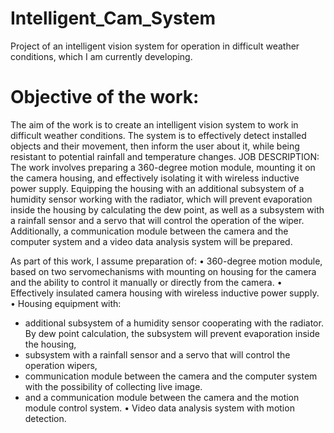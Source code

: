 # Intelligent_Cam_System
Project of an intelligent vision system for operation in difficult weather conditions, which I am currently developing.
# Objective of the work:
The aim of the work is to create an intelligent vision system to work in difficult weather conditions. The system is to effectively detect installed objects and their movement, then inform the user about it, while being resistant to potential rainfall and temperature changes.
JOB DESCRIPTION:
The work involves preparing a 360-degree motion module, mounting it on the camera housing, and effectively isolating it with wireless inductive power supply. Equipping the housing with an additional subsystem of a humidity sensor working with the radiator, which will prevent evaporation inside the housing by calculating the dew point, as well as a subsystem with a rainfall sensor and a servo that will control the operation of the wiper. Additionally, a communication module between the camera and the computer system and a video data analysis system will be prepared.

As part of this work, I assume preparation of:
• 360-degree motion module, based on two servomechanisms with mounting on
  housing for the camera and the ability to control it manually or directly from the camera.
• Effectively insulated camera housing with wireless inductive power supply.
• Housing equipment with:
  - additional subsystem of a humidity sensor cooperating with the radiator. By
    dew point calculation, the subsystem will prevent evaporation inside the housing,
  - subsystem with a rainfall sensor and a servo that will control the operation
    wipers,
  - communication module between the camera and the computer system with the possibility of collecting
    live image.
  - and a communication module between the camera and the motion module control system.
• Video data analysis system with motion detection.
